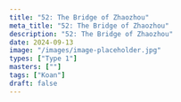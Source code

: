 ```yaml
---
title: "52: The Bridge of Zhaozhou"
meta_title: "52: The Bridge of Zhaozhou"
description: "52: The Bridge of Zhaozhou"
date: 2024-09-13
image: "/images/image-placeholder.jpg"
types: ["Type 1"]
masters: [""]
tags: ["Koan"]
draft: false
---
```


